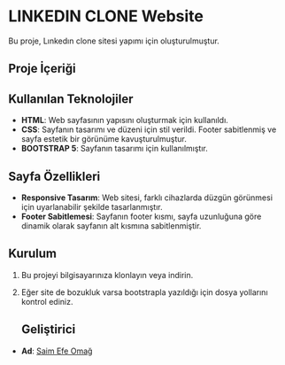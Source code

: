 # LINKEDIN CLONE Website

Bu proje, Lınkedın clone sitesi yapımı için oluşturulmuştur.

## Proje İçeriği

## Kullanılan Teknolojiler

- **HTML**: Web sayfasının yapısını oluşturmak için kullanıldı.
- **CSS**: Sayfanın tasarımı ve düzeni için stil verildi. Footer sabitlenmiş ve sayfa estetik bir görünüme kavuşturulmuştur.
- **BOOTSTRAP 5**: Sayfanın tasarımı için kullanılmıştır.
  
## Sayfa Özellikleri

- **Responsive Tasarım**: Web sitesi, farklı cihazlarda düzgün görünmesi için uyarlanabilir şekilde tasarlanmıştır.
- **Footer Sabitlemesi**: Sayfanın footer kısmı, sayfa uzunluğuna göre dinamik olarak sayfanın alt kısmına sabitlenmiştir.

## Kurulum

1. Bu projeyi bilgisayarınıza klonlayın veya indirin.
2. Eğer site de bozukluk varsa bootstrapla yazıldığı için dosya yollarını kontrol ediniz.
   
   ## Geliştirici

- **Ad**: [Saim Efe Omağ](https://github.com/Efe774)
